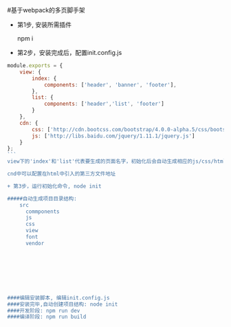 #基于webpack的多页脚手架
+ 第1步, 安装所需插件  

     npm i  

+ 第2步，安装完成后，配置init.config.js
```javascript
module.exports = {
	view: {
	    index: {
	        components: ['header', 'banner', 'footer'],
	    },
	    list: {
	        components: ['header','list', 'footer']
	    }		
	},
	cdn: {
		css: ['http://cdn.bootcss.com/bootstrap/4.0.0-alpha.5/css/bootstrap.css'],
		js: ['http://libs.baidu.com/jquery/1.11.1/jquery.js']
	}
};
```   
view下的'index'和'list'代表要生成的页面名字，初始化后会自动生成相应的js/css/html  

cnd中可以配置在html中引入的第三方文件地址

+ 第3步，运行初始化命令, node init  

#####自动生成项目目录结构:
	src
	  commponents
	  js
	  css
	  view
	  font
	  vendor








####编辑安装脚本, 编辑init.config.js
####安装完毕,自动创建项目结构: node init
####开发阶段: npm run dev
####编译阶段: npm run build

